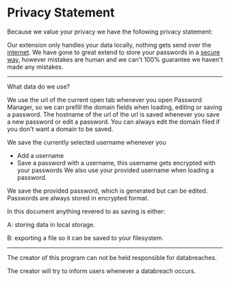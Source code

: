 # Privacy Statement
Because we value your privacy we have the following privacy statement:

Our extension only handles your data locally, nothing gets send over the [internet](VerifyNoInternet.md).
We have gone to great extend to store your passwords in a [secure way](HowArePasswordsStored.md), however mistakes are human
and we can't 100% guarantee we haven't made any mistakes.

____

What data do we use?

We use the url of the current open tab whenever you open Password Manager,
so we can prefill the domain fields when loading, editing or saving a password. The hostname of the url
of the url is saved whenever you save a new password or edit a password. You can always edit
the domain filed if you don't want a domain to be saved.

We save the currently selected username whenever you
- Add a username
- Save a password with a username, this username gets encrypted with your passwords
We also use your provided username when loading a password.

We save the provided password, which is generated but can be edited.
Passwords are always stored in encrypted format.


In this document anything revered to as saving is either:

A: storing data in local storage.

B: exporting a file so it can be saved to your filesystem.

___

The creator of this program can not be held responsible for databreaches.

The creator will try to inform users whenever a databreach occurs.